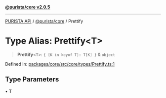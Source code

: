 [**@purista/core v2.0.5**](../README.md)

***

[PURISTA API](../../../packages.md) / [@purista/core](../README.md) / Prettify

# Type Alias: Prettify\<T\>

> **Prettify**\<`T`\>: `{ [K in keyof T]: T[K] }` & `object`

Defined in: [packages/core/src/core/types/Prettify.ts:1](https://github.com/puristajs/purista/blob/master/packages/core/src/core/types/Prettify.ts#L1)

## Type Parameters

• **T**
